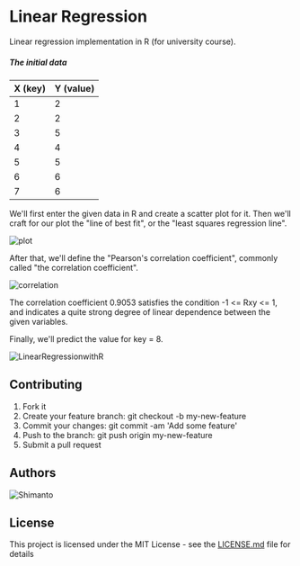 Linear Regression
=================

Linear regression implementation in R (for university course).

##### The initial data
|X (key)|Y (value)|
|-------|-------|
|1|2
|2|2
|3|5
|4|4
|5|5
|6|6
|7|6|

We'll first enter the given data in R and create a scatter plot for it. Then we'll craft for our plot the "line of best fit", or the "least squares regression line".

![plot](https://github.com/harunshimanto/Regression-with-python-and-R/blob/master/img/plot.png)

After that, we'll define the "Pearson's correlation coefficient", commonly called "the correlation coefficient".

![correlation](https://github.com/harunshimanto/Regression-with-python-and-R/blob/master/img/correlation.png)

The correlation coefficient 0.9053 satisfies the condition -1 <= Rxy <= 1, and indicates a quite strong degree of linear dependence between the given variables.

Finally, we'll predict the value for key = 8.

![LinearRegressionwithR](https://github.com/harunshimanto/Regression-with-python-and-R/blob/master/img/Linear%20Regression%20with%20R.jpeg)



## Contributing

1. Fork it
2. Create your feature branch: git checkout -b my-new-feature
3. Commit your changes: git commit -am 'Add some feature'
4. Push to the branch: git push origin my-new-feature
5. Submit a pull request

## Authors
![Shimanto](https://github.com/harunshimanto)

## License

This project is licensed under the MIT License - see the [LICENSE.md](https://github.com/harunshimanto/Regression-with-python-and-R/blob/master/LICENSE) file for details
